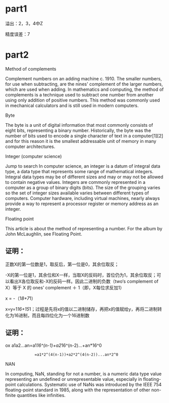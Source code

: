 # part1


溢出：2，3，4中Z

精度误差：7



# part2


Method of complements

Complement numbers on an adding machine c. 1910. The smaller numbers, for use when subtracting, are the nines' complement of the larger numbers, which are used when adding.
In mathematics and computing, the method of complements is a technique used to subtract one number from another using only addition of positive numbers. This method was commonly used in mechanical calculators and is still used in modern computers.

Byte

The byte is a unit of digital information that most commonly consists of eight bits, representing a binary number. Historically, the byte was the number of bits used to encode a single character of text in a computer[1][2] and for this reason it is the smallest addressable unit of memory in many computer architectures. 

Integer (computer science)

Jump to search
In computer science, an integer is a datum of integral data type, a data type that represents some range of mathematical integers. Integral data types may be of different sizes and may or may not be allowed to contain negative values. Integers are commonly represented in a computer as a group of binary digits (bits). The size of the grouping varies so the set of integer sizes available varies between different types of computers. Computer hardware, including virtual machines, nearly always provide a way to represent a processor register or memory address as an integer. 

Floating point

This article is about the method of representing a number. For the album by John McLaughlin, see Floating Point.

## 证明：

正数X的第一位数是1，取反后，第一位是0，其余位取反；

-X的第一位是1，其余位和X一样，当取X的反码时，首位仍为1，其余位取反；可以看出X各位取反和-X的反码一样。因此二进制的负数（two‘s complement of X）等于 X 的 ones’ complement  ＋ 1（即，X每位求反加1）

x = -（1*8+7*1）

x=y=1*16+15*1；过程是先将x的值以二进制储存，再把x的值赋给y，再将二进制转化为16进制，而且每四位化为一个16进制数

## 证明：

ox a1a2...an=a1*16^(n-1)+a2*16^(n-2)...+an*16^0

                 =a1*2^(4(n-1))+a2*2^(4(n-2))...an*2^0

NAN

In computing, NaN, standing for not a number, is a numeric data type value representing an undefined or unrepresentable value, especially in floating-point calculations. Systematic use of NaNs was introduced by the IEEE 754 floating-point standard in 1985, along with the representation of other non-finite quantities like infinities. 